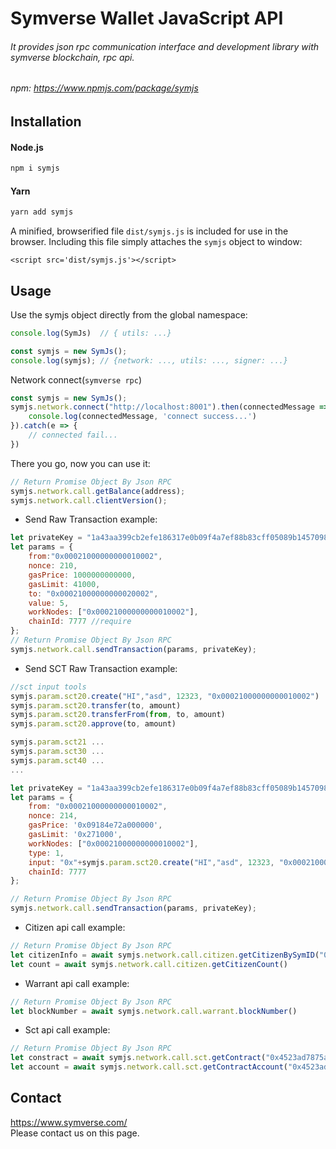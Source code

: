 # Symverse Wallet JavaScript API
###### It provides json rpc communication interface and development library with symverse blockchain, rpc api.
###### npm: https://www.npmjs.com/package/symjs

## Installation
#### Node.js
```javascript
npm i symjs
```

#### Yarn
```javascript
yarn add symjs
```

A minified, browserified file `dist/symjs.js` is included for use in the browser. Including this file simply attaches the `symjs` object to window:
```$xslt
<script src='dist/symjs.js'></script>
```

## Usage
Use the symjs object directly from the global namespace:
```javascript
console.log(SymJs)  // { utils: ...} 

const symjs = new SymJs();
console.log(symjs); // {network: ..., utils: ..., signer: ...} 
````
Network connect(`symverse rpc`)
```javascript
const symjs = new SymJs();
symjs.network.connect("http://localhost:8001").then(connectedMessage => {
    console.log(connectedMessage, 'connect success...')
}).catch(e => {
    // connected fail...
})
```

There you go, now you can use it:
```javascript
// Return Promise Object By Json RPC   
symjs.network.call.getBalance(address); 
symjs.network.call.clientVersion();
```

-  Send Raw Transaction example:

```javascript
let privateKey = "1a43aa399cb2efe186317e0b09f4a7ef88b83cff05089b145709881bf4db3a20"
let params = {
    from:"0x00021000000000010002",
    nonce: 210,
    gasPrice: 1000000000000,
    gasLimit: 41000,
    to: "0x00021000000000020002",
    value: 5,
    workNodes: ["0x00021000000000010002"],
    chainId: 7777 //require
};
// Return Promise Object By Json RPC   
symjs.network.call.sendTransaction(params, privateKey);
```

-  Send SCT Raw Transaction example:

```javascript
//sct input tools
symjs.param.sct20.create("HI","asd", 12323, "0x00021000000000010002")
symjs.param.sct20.transfer(to, amount)
symjs.param.sct20.transferFrom(from, to, amount)
symjs.param.sct20.approve(to, amount)

symjs.param.sct21 ...
symjs.param.sct30 ...
symjs.param.sct40 ...
...
````

```javascript
let privateKey = "1a43aa399cb2efe186317e0b09f4a7ef88b83cff05089b145709881bf4db3a20"
let params = {
    from: "0x00021000000000010002",
    nonce: 214,
    gasPrice: '0x09184e72a000000',
    gasLimit: '0x271000',
    workNodes: ["0x00021000000000010002"],
    type: 1,
    input: "0x"+symjs.param.sct20.create("HI","asd", 12323, "0x00021000000000010002").raw(),
    chainId: 7777
};

// Return Promise Object By Json RPC   
symjs.network.call.sendTransaction(params, privateKey);
```

-  Citizen api call example: 

```javascript
// Return Promise Object By Json RPC   
let citizenInfo = await symjs.network.call.citizen.getCitizenBySymID("0x00021000000000010002")
let count = await symjs.network.call.citizen.getCitizenCount()
```

-  Warrant api call example: 

```javascript
// Return Promise Object By Json RPC   
let blockNumber = await symjs.network.call.warrant.blockNumber()
```

-  Sct api call example: 

```javascript
// Return Promise Object By Json RPC   
let constract = await symjs.network.call.sct.getContract("0x4523ad7875a9c41e9629")
let account = await symjs.network.call.sct.getContractAccount("0x4523ad7875a9c41e9629", "0x00021000000000010002")
```


## Contact
<https://www.symverse.com/><br> Please contact us on this page.
